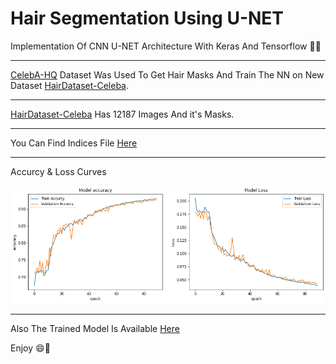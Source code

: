# Hair Segmentation Using U-NET

Implementation Of CNN U-NET Architecture With Keras And Tensorflow :snake::eyes:

---

[CelebA-HQ](https://drive.google.com/file/d/1badu11NqxGf6qM3PTTooQDJvQbejgbTv/view?usp=sharing) Dataset Was Used To Get Hair Masks And Train The NN on New Dataset [HairDataset-Celeba](https://drive.google.com/file/d/1GWfpn3J9OSiWYkUE5eZJhO7iRZxRyQ01/view?usp=sharing).

---

[HairDataset-Celeba](https://drive.google.com/file/d/1GWfpn3J9OSiWYkUE5eZJhO7iRZxRyQ01/view?usp=sharing) Has 12187 Images And it's Masks.

---

You Can Find Indices File [Here](https://drive.google.com/file/d/1GCraDuKHRezh-_Ezuo6Lj6JKLnymfZ_Z/view?usp=sharing)

---
Accurcy & Loss Curves

![Curves](ImgSrc/output.png)

---
Also The Trained Model Is Available [Here](https://drive.google.com/file/d/1Mbo5CbEz-iKb1SCJQm-pxBQ4ElJ26Yf5/view?usp=sharing)

Enjoy :smile::yellow_heart:
